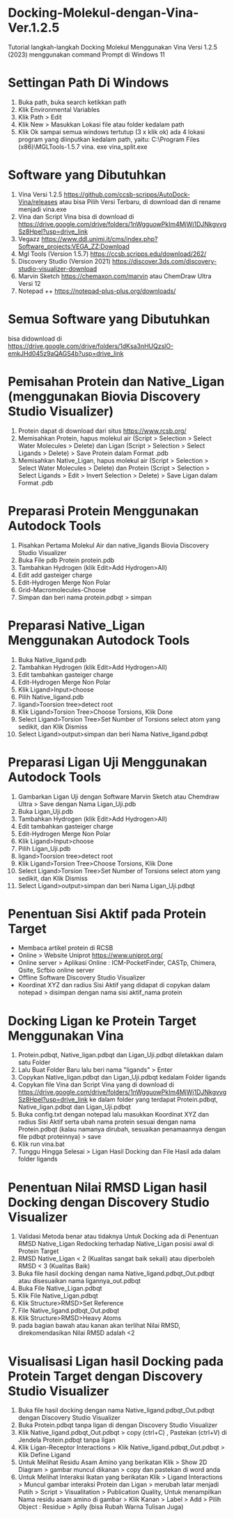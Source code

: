 # Docking-Molekul-dengan-Vina-Ver.1.2.5
Tutorial langkah-langkah Docking Molekul Menggunakan Vina Versi 1.2.5 (2023) menggunakan command Prompt di Windows 11

# Settingan Path Di Windows
1. Buka path, buka search ketikkan path
2. Klik Environmental Variables
3. Klik Path > Edit
4. Klik New > Masukkan Lokasi file atau folder kedalam path
5. Klik Ok sampai semua windows tertutup (3 x klik ok)
ada 4 lokasi program yang diinputkan kedalam path, yaitu:
C:\Program Files (x86)\MGLTools-1.5.7
vina. exe
vina_split.exe

# Software yang Dibutuhkan
1. Vina Versi 1.2.5 https://github.com/ccsb-scripps/AutoDock-Vina/releases atau bisa Pilih Versi Terbaru, di download dan di rename menjadi vina.exe
2. Vina dan Script Vina bisa di download di https://drive.google.com/drive/folders/1nWgguowPkIm4MjWj1DJNkgvvgSz8Hpel?usp=drive_link
3. Vegazz https://www.ddl.unimi.it/cms/index.php?Software_projects:VEGA_ZZ:Download
4. Mgl Tools (Version 1.5.7) https://ccsb.scripps.edu/download/262/
5. Discovery Studio (Version 2021) https://discover.3ds.com/discovery-studio-visualizer-download
6. Marvin Sketch https://chemaxon.com/marvin atau ChemDraw Ultra Versi 12
7. Notepad ++ https://notepad-plus-plus.org/downloads/

# Semua Software yang Dibutuhkan
bisa didownload di https://drive.google.com/drive/folders/1dKsa3nHUQzslO-emkJHd045z9aQAGS4b?usp=drive_link

# Pemisahan Protein dan Native_Ligan (menggunakan Biovia Discovery Studio Visualizer)
1. Protein dapat di download dari situs https://www.rcsb.org/
2. Memisahkan Protein, hapus molekul air (Script > Selection > Select Water Molecules > Delete) dan Ligan (Script > Selection > Select Ligands > Delete) > Save Protein dalam Format .pdb
3. Memisahkan Native_Ligan, hapus molekul air (Script > Selection > Select Water Molecules > Delete) dan Protein (Script > Selection > Select Ligands > Edit > Invert Selection > Delete) > Save Ligan dalam Format .pdb

# Preparasi Protein Menggunakan Autodock Tools
1. Pisahkan Pertama Molekul Air dan native_ligands Biovia Discovery Studio Visualizer
2. Buka File pdb Protein protein.pdb
3. Tambahkan Hydrogen (klik Edit>Add Hydrogen>All)
4. Edit add gasteiger charge
5. Edit-Hydrogen Merge Non Polar
6. Grid-Macromolecules-Choose
7. Simpan dan beri nama protein.pdbqt > simpan

# Preparasi Native_Ligan Menggunakan Autodock Tools
1. Buka Native_ligand.pdb
2. Tambahkan Hydrogen (klik Edit>Add Hydrogen>All)
3. Edit tambahkan gasteiger charge
4. Edit-Hydrogen Merge Non Polar
5. Klik Ligand>Input>choose
6. Pilih Native_ligand.pdb
7. ligand>Toorsion tree>detect root
8. Klik Ligand>Torsion Tree>Choose Torsions, Klik Done
9. Select Ligand>Torsion Tree>Set Number of Torsions select atom yang sedikit, dan Klik Dismiss
10. Select Ligand>output>simpan dan beri Nama Native_ligand.pdbqt

# Preparasi Ligan Uji Menggunakan Autodock Tools
1. Gambarkan Ligan Uji dengan Software Marvin Sketch atau Chemdraw Ultra > Save dengan Nama Ligan_Uji.pdb
2. Buka Ligan_Uji.pdb
3. Tambahkan Hydrogen (klik Edit>Add Hydrogen>All)
4. Edit tambahkan gasteiger charge
5. Edit-Hydrogen Merge Non Polar
6. Klik Ligand>Input>choose
7. Pilih Ligan_Uji.pdb
8. ligand>Toorsion tree>detect root
9. Klik Ligand>Torsion Tree>Choose Torsions, Klik Done
10. Select Ligand>Torsion Tree>Set Number of Torsions select atom yang sedikit, dan Klik Dismiss
11. Select Ligand>output>simpan dan beri Nama Ligan_Uji.pdbqt

# Penentuan Sisi Aktif pada Protein Target
- Membaca artikel protein di RCSB
- Online > Website Uniprot https://www.uniprot.org/
- Online server >  Aplikasi Online : ICM-PocketFinder, CASTp, Chimera, Qsite, Scfbio online server
- Offline Software Discovery Studio Visualizer
- Koordinat XYZ dan radius Sisi Aktif yang didapat di copykan dalam notepad > disimpan dengan nama sisi aktif_nama protein 

# Docking Ligan ke Protein Target Menggunakan Vina
1. Protein.pdbqt, Native_ligan.pdbqt dan Ligan_Uji.pdbqt diletakkan dalam satu Folder
2. Lalu Buat Folder Baru lalu beri nama "ligands" > Enter
3. Copykan Native_ligan.pdbqt dan Ligan_Uji.pdbqt kedalam Folder ligands
4. Copykan file Vina dan Script Vina yang di download di https://drive.google.com/drive/folders/1nWgguowPkIm4MjWj1DJNkgvvgSz8Hpel?usp=drive_link ke dalam folder yang terdapat Protein.pdbqt, Native_ligan.pdbqt dan Ligan_Uji.pdbqt
5. Buka config.txt dengan notepad lalu masukkan Koordinat XYZ dan radius Sisi Aktif serta ubah nama protein sesuai dengan nama Protein.pdbqt (kalau namanya dirubah, sesuaikan penamaannya dengan file pdbqt proteinnya) > save
6. Klik run vina.bat
7. Tunggu Hingga Selesai > Ligan Hasil Docking dan File Hasil ada dalam folder ligands

# Penentuan Nilai RMSD Ligan hasil Docking dengan Discovery Studio Visualizer
1. Validasi Metoda benar atau tidaknya Untuk Docking ada di Penentuan RMSD Native_Ligan Redocking terhadap Native_Ligan posisi awal di Protein Target
2. RMSD Native_Ligan < 2 (Kualitas sangat baik sekali) atau diperboleh RMSD < 3 (Kualitas Baik)
3. Buka file hasil docking dengan nama Native_ligand.pdbqt_Out.pdbqt atau disesuaikan nama ligannya_out.pdbqt
4. Buka File Native_Ligan.pdbqt
5. Klik File Native_Ligan.pdbqt
6. Klik Structure>RMSD>Set Reference
7. File Native_ligand.pdbqt_Out.pdbqt
8. Klik Structure>RMSD>Heavy Atoms
9. pada bagian bawah atau kanan akan terlihat Nilai RMSD, direkomendasikan Nilai RMSD adalah <2
   
# Visualisasi Ligan hasil Docking pada Protein Target dengan Discovery Studio Visualizer
1. Buka file hasil docking dengan nama Native_ligand.pdbqt_Out.pdbqt dengan Discovery Studio Visualizer
2. Buka Protein.pdbqt tanpa ligan di dengan Discovery Studio Visualizer
3. Klik Native_ligand.pdbqt_Out.pdbqt > copy (ctrl+C) , Pastekan (ctrl+V) di Jendela Protein.pdbqt tanpa ligan
4. Klik Ligan-Receptor Interactions > Klik Native_ligand.pdbqt_Out.pdbqt > Klik Define Ligand
5. Untuk Melihat Residu Asam Amino yang berikatan Klik > Show 2D Diagram > gambar muncul dikanan > copy dan pastekan di word anda
6. Untuk Melihat Interaksi Ikatan yang berikatan Klik > Ligand Interactions > Muncul gambar interaksi Protein dan Ligan > merubah latar menjadi Putih > Script > Visualitation > Publication Quality, Untuk menampilkan Nama residu asam amino di gambar > Klik Kanan > Label > Add > Pilih Object : Residue > Aplly (bisa Rubah Warna Tulisan Juga)
